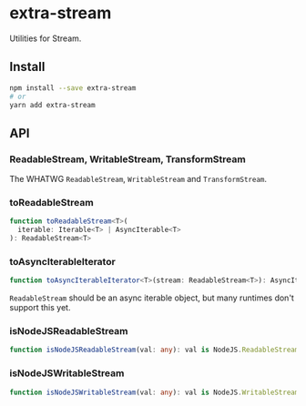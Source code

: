 # extra-stream
Utilities for Stream.

## Install
```sh
npm install --save extra-stream
# or
yarn add extra-stream
```

## API
### ReadableStream, WritableStream, TransformStream
The WHATWG `ReadableStream`, `WritableStream` and `TransformStream`.

### toReadableStream
```ts
function toReadableStream<T>(
  iterable: Iterable<T> | AsyncIterable<T>
): ReadableStream<T>
```

### toAsyncIterableIterator
```ts
function toAsyncIterableIterator<T>(stream: ReadableStream<T>): AsyncIterableIterator<T>
```

`ReadableStream` should be an async iterable object,
but many runtimes don't support this yet.

### isNodeJSReadableStream
```ts
function isNodeJSReadableStream(val: any): val is NodeJS.ReadableStream
```

### isNodeJSWritableStream
```ts
function isNodeJSWritableStream(val: any): val is NodeJS.WritableStream
```
